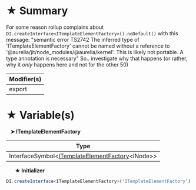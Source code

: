 # &#9733; Summary

For some reason rollup complains about `DI.createInterface<ITemplateElementFactory>().noDefault()` with this message:
"semantic error TS2742 The inferred type of 'ITemplateElementFactory' cannot be named without a reference to '@aurelia/jit/node_modules/@aurelia/kernel'. This is likely not portable. A type annotation is necessary"
So.. investigate why that happens (or rather, why it *only* happens here and not for the other 50)

| Modifier(s)                            |
|----------------------------------------|
| export |

# &#9733; Variable(s)

&nbsp;&nbsp; **&#10148; ITemplateElementFactory**

| Type                        |
|-----------------------------|
| InterfaceSymbol&lt;[ITemplateElementFactory](/jit-html/interface/template-element-factory/itemplateelementfactory.md)&lt;INode&gt;&gt; |

&nbsp;&nbsp;&nbsp;&nbsp;&nbsp; **&#9733; Initializer**

```ts
DI.createInterface<ITemplateElementFactory>('ITemplateElementFactory').noDefault()
```